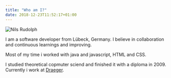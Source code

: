 ```yaml
---
title: "Who am I?"
date: 2018-12-23T11:52:17+01:00
---
```



![Nils Rudolph](/img/me.jpeg)

I am a software developer from Lübeck, Germany. I believe in collaboration and continuous learnings and improving.

Most of my time i worked with java and javascript, HTML and CSS.

I studied theoretical copmuter sciend and finished it with a diploma in 2009. Currently i work at [Draeger](https://www.draeger.com).
